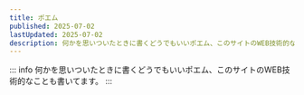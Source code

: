```yaml
---
title: ポエム
published: 2025-07-02
lastUpdated: 2025-07-02
description: 何かを思いついたときに書くどうでもいいポエム、このサイトのWEB技術的なことも書いてます。
---
```

::: info
何かを思いついたときに書くどうでもいいポエム、このサイトのWEB技術的なことも書いてます。
:::
<PostsList :posts="childs" />

<script setup>
import { data as posts } from './index.data'
import { useData } from 'vitepress'
import { computed } from 'vue'
import PostsList from '../.vitepress/posts-list.vue'
import { sortPosts } from '../utils'
const { frontmatter } = useData()
const childs = computed(() => {
  return sortPosts(posts, frontmatter)
})
</script>

